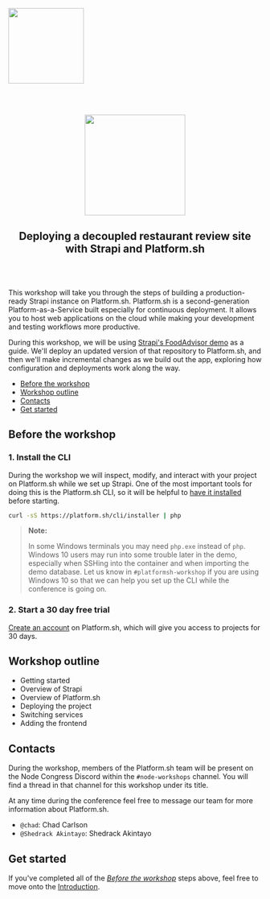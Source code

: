 <p align="left">
    <a href="https://platform.sh">
        <img src="https://platform.sh/logos/redesign/Platformsh_logo_black.svg" width="150px">
    </a>
</p>
<br/><br/>
<p align="center">
  <a href="https://platform.sh/marketplace/strapi">
    <img style="width: 200px;" src="https://s3.us-west-2.amazonaws.com/secure.notion-static.com/899069a8-ac49-491f-b2d2-791b27799699/Logo.WhiteBackground.svg?X-Amz-Algorithm=AWS4-HMAC-SHA256&X-Amz-Content-Sha256=UNSIGNED-PAYLOAD&X-Amz-Credential=AKIAT73L2G45EIPT3X45%2F20220216%2Fus-west-2%2Fs3%2Faws4_request&X-Amz-Date=20220216T120245Z&X-Amz-Expires=86400&X-Amz-Signature=f9452e6e4fbfee9e9e2bb593d34614d6cb291c1d8c1cdc3a407e15442bf34696&X-Amz-SignedHeaders=host&response-content-disposition=filename%20%3D%22Logo.WhiteBackground.svg%22&x-id=GetObject" />
  </a>

  <h2 align="center">Deploying a decoupled restaurant review site<br/>with Strapi and Platform.sh</h2>
</p>
<br/><br/>

This workshop will take you through the steps of building a production-ready Strapi instance on Platform.sh. Platform.sh is a second-generation Platform-as-a-Service built especially for continuous deployment. It allows you to host web applications on the cloud while making your development and testing workflows more productive.

During this workshop, we will be using [Strapi's FoodAdvisor demo](https://github.com/strapi/foodadvisor) as a guide. We'll deploy an updated version of that repository to Platform.sh, and then we'll make incremental changes as we build out the app, exploring how configuration and deployments work along the way.

* [Before the workshop](#before-the-workshop)
* [Workshop outline](#workshop-outline)
* [Contacts](#contacts)
* [Get started](#get-started)

## Before the workshop

### 1. Install the CLI

During the workshop we will inspect, modify, and interact with your project on Platform.sh while we set up Strapi. One of the most important tools for doing this is the Platform.sh CLI, so it will be helpful to [have it installed](https://docs.platform.sh/development/cli.html) before starting. 

```bash
curl -sS https://platform.sh/cli/installer | php
```

> **Note:**
>
> In some Windows terminals you may need `php.exe` instead of `php`. Windows 10 users may run into some trouble later in the demo, especially when SSHing into the container and when importing the demo database. Let us know in `#platformsh-workshop` if you are using Windows 10 so that we can help you set up the CLI while the conference is going on.

### 2. Start a 30 day free trial

[Create an account](https://auth.api.platform.sh/register) on Platform.sh, which will give you access to projects for 30 days. 

## Workshop outline

- Getting started
- Overview of Strapi
- Overview of Platform.sh
- Deploying the project
- Switching services
- Adding the frontend

## Contacts

During the workshop, members of the Platform.sh team will be present on the Node Congress Discord within the `#node-workshops` channel. You will find a thread in that channel for this workshop under its title.

At any time during the conference feel free to message our team for more information about Platform.sh. 

- `@chad`: Chad Carlson
- `@Shedrack Akintayo`: Shedrack Akintayo

## Get started

If you've completed all of the [*Before the workshop*](#before-the-workshop) steps above, feel free to move onto the [Introduction](docs/_instructions.md).

